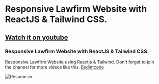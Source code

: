 # Responsive Lawfirm Website with ReactJS & Tailwind CSS.
## [Watch it on youtube](https://youtu.be/27JtRAI3QO8)
### Responsive Lawfirm Website with ReactJS & Tailwind CSS.
Responsive Lawfirm Website using Reactjs & Tailwind.
Don't forget to join the channel for more videos like this. [Bedimcode](https://www.youtube.com/c/Bedimcode)

![Resume cv](/preview.png)
